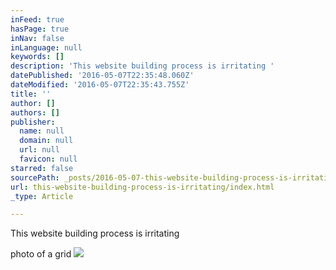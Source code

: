 ```yaml
---
inFeed: true
hasPage: true
inNav: false
inLanguage: null
keywords: []
description: 'This website building process is irritating '
datePublished: '2016-05-07T22:35:48.060Z'
dateModified: '2016-05-07T22:35:43.755Z'
title: ''
author: []
authors: []
publisher:
  name: null
  domain: null
  url: null
  favicon: null
starred: false
sourcePath: _posts/2016-05-07-this-website-building-process-is-irritating.md
url: this-website-building-process-is-irritating/index.html
_type: Article

---
```

This website building process is irritating 

photo of a grid
![](https://the-grid-user-content.s3-us-west-2.amazonaws.com/8af89fec-415d-41e0-86fd-10b8f7416fc6.png)